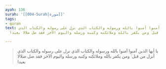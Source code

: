 ```yaml
---
ayah: 136
surah: '[[004-Surah|سورة]]'
tags:
- quran
text: يا أيها الذين آمنوا آمنوا بالله ورسوله والكتاب الذي نزل على رسوله والكتاب الذي
  أنزل من قبل ۚ ومن يكفر بالله وملائكته وكتبه ورسله واليوم الآخر فقد ضل ضلالا بعيدا

---
```

> يا أيها الذين آمنوا آمنوا بالله ورسوله والكتاب الذي نزل على رسوله والكتاب الذي أنزل من قبل ۚ ومن يكفر بالله وملائكته وكتبه ورسله واليوم الآخر فقد ضل ضلالا بعيدا
